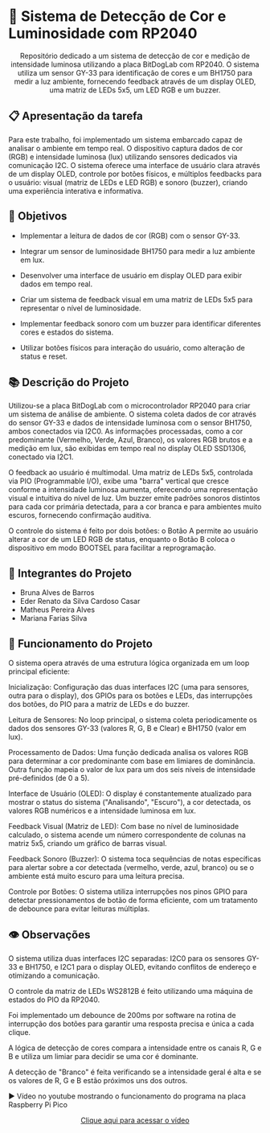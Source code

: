 # 🌈 Sistema de Detecção de Cor e Luminosidade com RP2040
<p align="center">Repositório dedicado a um sistema de detecção de cor e medição de intensidade luminosa utilizando a placa BitDogLab com RP2040. O sistema utiliza um sensor GY-33 para identificação de cores e um BH1750 para medir a luz ambiente, fornecendo feedback através de um display OLED, uma matriz de LEDs 5x5, um LED RGB e um buzzer.</p>

## 📋 Apresentação da tarefa
Para este trabalho, foi implementado um sistema embarcado capaz de analisar o ambiente em tempo real. O dispositivo captura dados de cor (RGB) e intensidade luminosa (lux) utilizando sensores dedicados via comunicação I2C. O sistema oferece uma interface de usuário clara através de um display OLED, controle por botões físicos, e múltiplos feedbacks para o usuário: visual (matriz de LEDs e LED RGB) e sonoro (buzzer), criando uma experiência interativa e informativa.

## 🎯 Objetivos

- Implementar a leitura de dados de cor (RGB) com o sensor GY-33.

- Integrar um sensor de luminosidade BH1750 para medir a luz ambiente em lux.

- Desenvolver uma interface de usuário em display OLED para exibir dados em tempo real.

- Criar um sistema de feedback visual em uma matriz de LEDs 5x5 para representar o nível de luminosidade.

- Implementar feedback sonoro com um buzzer para identificar diferentes cores e estados do sistema.

- Utilizar botões físicos para interação do usuário, como alteração de status e reset.

## 📚 Descrição do Projeto

Utilizou-se a placa BitDogLab com o microcontrolador RP2040 para criar um sistema de análise de ambiente. O sistema coleta dados de cor através do sensor GY-33 e dados de intensidade luminosa com o sensor BH1750, ambos conectados via I2C0. As informações processadas, como a cor predominante (Vermelho, Verde, Azul, Branco), os valores RGB brutos e a medição em lux, são exibidas em tempo real no display OLED SSD1306, conectado via I2C1.

O feedback ao usuário é multimodal. Uma matriz de LEDs 5x5, controlada via PIO (Programmable I/O), exibe uma "barra" vertical que cresce conforme a intensidade luminosa aumenta, oferecendo uma representação visual e intuitiva do nível de luz. Um buzzer emite padrões sonoros distintos para cada cor primária detectada, para a cor branca e para ambientes muito escuros, fornecendo confirmação auditiva.

O controle do sistema é feito por dois botões: o Botão A permite ao usuário alterar a cor de um LED RGB de status, enquanto o Botão B coloca o dispositivo em modo BOOTSEL para facilitar a reprogramação.

## 🚶 Integrantes do Projeto
- Bruna Alves de Barros
- Eder Renato da Silva Cardoso Casar
- Matheus Pereira Alves
- Mariana Farias Silva

## 📑 Funcionamento do Projeto
O sistema opera através de uma estrutura lógica organizada em um loop principal eficiente:

Inicialização: Configuração das duas interfaces I2C (uma para sensores, outra para o display), dos GPIOs para os botões e LEDs, das interrupções dos botões, do PIO para a matriz de LEDs e do buzzer.

Leitura de Sensores: No loop principal, o sistema coleta periodicamente os dados dos sensores GY-33 (valores R, G, B e Clear) e BH1750 (valor em lux).

Processamento de Dados: Uma função dedicada analisa os valores RGB para determinar a cor predominante com base em limiares de dominância. Outra função mapeia o valor de lux para um dos seis níveis de intensidade pré-definidos (de 0 a 5).

Interface de Usuário (OLED): O display é constantemente atualizado para mostrar o status do sistema ("Analisando", "Escuro"), a cor detectada, os valores RGB numéricos e a intensidade luminosa em lux.

Feedback Visual (Matriz de LED): Com base no nível de luminosidade calculado, o sistema acende um número correspondente de colunas na matriz 5x5, criando um gráfico de barras visual.

Feedback Sonoro (Buzzer): O sistema toca sequências de notas específicas para alertar sobre a cor detectada (vermelho, verde, azul, branco) ou se o ambiente está muito escuro para uma leitura precisa.

Controle por Botões: O sistema utiliza interrupções nos pinos GPIO para detectar pressionamentos de botão de forma eficiente, com um tratamento de debounce para evitar leituras múltiplas.

## 👁️ Observações
O sistema utiliza duas interfaces I2C separadas: I2C0 para os sensores GY-33 e BH1750, e I2C1 para o display OLED, evitando conflitos de endereço e otimizando a comunicação.

O controle da matriz de LEDs WS2812B é feito utilizando uma máquina de estados do PIO da RP2040.

Foi implementado um debounce de 200ms por software na rotina de interrupção dos botões para garantir uma resposta precisa e única a cada clique.

A lógica de detecção de cores compara a intensidade entre os canais R, G e B e utiliza um limiar para decidir se uma cor é dominante.

A detecção de "Branco" é feita verificando se a intensidade geral é alta e se os valores de R, G e B estão próximos uns dos outros.

▶️ Vídeo no youtube mostrando o funcionamento do programa na placa Raspberry Pi Pico
<p align="center">
<a href="https://youtube.com/shorts/QbM9pziTygg">Clique aqui para acessar o vídeo</a>
</p>

